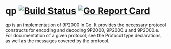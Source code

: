# qp [![Build Status](https://travis-ci.org/kennylevinsen/qp.svg?branch=master)](https://travis-ci.org/kennylevinsen/qp) [![Go Report Card](https://goreportcard.com/badge/kennylevinsen/qp)](https://goreportcard.com/report/kennylevinsen/qp)

qp is an implementation of 9P2000 in Go. It provides the necessary protocol constructs for encoding and decoding 9P2000, 9P2000.u and 9P2000.e. For documentation of a given protocol, see the Protocol type declarations, as well as the messages covered by the protocol.
